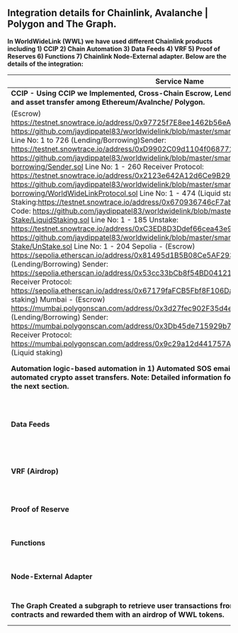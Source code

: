 ## Integration details for Chainlink, Avalanche | Polygon and The Graph.

**In WorldWideLink (WWL) we have used different Chainlink products including 1) CCIP 2) Chain Automation 3) Data Feeds 4) VRF 5) Proof of Reserves 6) Functions 7) Chainlink Node-External adapter. Below are the details of the integration:**

| Service Name                                                                                                                                                                                     | Blockchain \| Contract \| Code implementation                                                                                                                                                                                                                                                                                                                                                                                                                                                                                                                                                                                                                                                                                                                                                                                                                                                                                                                                                                                                                                                                                                                                                                                                                                                                                                                                                                                                                                                                                                                                                                                                                                                                                                                                                                                                                 |
| ------------------------------------------------------------------------------------------------------------------------------------------------------------------------------------------------ | ------------------------------------------------------------------------------------------------------------------------------------------------------------------------------------------------------------------------------------------------------------------------------------------------------------------------------------------------------------------------------------------------------------------------------------------------------------------------------------------------------------------------------------------------------------------------------------------------------------------------------------------------------------------------------------------------------------------------------------------------------------------------------------------------------------------------------------------------------------------------------------------------------------------------------------------------------------------------------------------------------------------------------------------------------------------------------------------------------------------------------------------------------------------------------------------------------------------------------------------------------------------------------------------------------------------------------------------------------------------------------------------------------------------------------------------------------------------------------------------------------------------------------------------------------------------------------------------------------------------------------------------------------------------------------------------------------------------------------------------------------------------------------------------------------------------------------------------------------------- |
| **CCIP -  Using CCIP we Implemented, Cross-Chain Escrow, Lending / Borrowing, Liquid Staking and asset transfer among Ethereum/Avalnche/ Polygon.**                                                     | Avalanche - 
(Escrow) https://testnet.snowtrace.io/address/0x97725f7E8ee1462b56eAc83bf62f79500eB4d0BA Code: https://github.com/jaydippatel83/worldwidelink/blob/master/smart_contracts/escrow/Escrow.sol Line No: 1 to 726 (Lending/Borrowing)Sender: https://testnet.snowtrace.io/address/0xD9902C09d1104f068772623F91dC9555545192dd Code: https://github.com/jaydippatel83/worldwidelink/blob/master/smart_contracts/lending-borrowing/Sender.sol Line No: 1 - 260 Receiver Protocol: https://testnet.snowtrace.io/address/0x2123e642A12d6Ce9B292B9F166971DFa97319b2D Code: https://github.com/jaydippatel83/worldwidelink/blob/master/smart_contracts/lending-borrowing/WorldWideLinkProtocol.sol Line No: 1 - 474 (Liquid staking) Staking:https://testnet.snowtrace.io/address/0x670936746cF7ab5Eec356e81E9a62556140CDfB5 Code: https://github.com/jaydippatel83/worldwidelink/blob/master/smart_contracts/Liquid-Stake/LiquidStaking.sol Line No: 1 - 185 Unstake: https://testnet.snowtrace.io/address/0xC3ED8D3Ddef66cea43e9D3d74981869aE2C8718F Code: https://github.com/jaydippatel83/worldwidelink/blob/master/smart_contracts/Liquid-Stake/UnStake.sol Line No: 1 - 204 Sepolia - (Escrow) https://sepolia.etherscan.io/address/0x81495d1B5B08Ce5AF2931E51AAB15340F3fD2ac5 (Lending/Borrowing) Sender: https://sepolia.etherscan.io/address/0x53cc33bCb8f54BD041210Be871b7b3FAF3884ac2 Receiver Protocol: https://sepolia.etherscan.io/address/0x67179faFCB5Fbf8F106DaFFA3fb70e1369c1Fc3f (Liquid staking) Mumbai - (Escrow) https://mumbai.polygonscan.com/address/0x3d27fec902F35d4e2bD6B55a0B77EC484B8b6f06 (Lending/Borrowing) Sender: https://mumbai.polygonscan.com/address/0x3Db45de715929b76E0570d01815F20eEe576B9E7 Receiver Protocol: https://mumbai.polygonscan.com/address/0x9c29a12d441757AcF45aa106A3905E85C008dFA2 (Liquid staking) |
| **Automation logic-based automation in 1) Automated SOS email and 2) SOS-triggered automated crypto asset transfers. Note: Detailed information for implementation is covered in the next section.** | Mumbai (Sos Alert) https://mumbai.polygonscan.com/address/0xdC1A55051B529e23B67f621332a0D0953771c3Fc Code: https://github.com/jaydippatel83/worldwidelink/blob/master/smart_contracts/sos-alert-contracts/SosTokenTransfer.sol Line No: 1 to 131                                                                                                                                                                                                                                                                                                                                                                                                                                                                                                                                                                                                                                                                                                                                                                                                                                                                                                                                                                                                                                                                                                                                                                                                                                                                                                                                                                                                                                                                                                                                                                                                              |
| **Data Feeds**                                                                                                                                                                                       | Avalanche https://testnet.snowtrace.io/address/0x040Dd256A46e8fFdD5Ffeb6F95FE9b5c02828D88 Sepolia https://sepolia.etherscan.io/address/0xd1B48c231eE234C89BC02E6E7C80F75115DFD04D Mumbai https://mumbai.polygonscan.com/address/0x6e4563C4F0FE668196C8878Cb89bdEF15b66e9B2 https://github.com/jaydippatel83/worldwidelink/blob/master/smart_contracts/price_feed/Price_feed.sol Line No: 1 - 57 https://github.com/jaydippatel83/worldwidelink/blob/master/smart_contracts/lending-borrowing/WorldWideLinkProtocol.solLine No: 209 - 230                                                                                                                                                                                                                                                                                                                                                                                                                                                                                                                                                                                                                                                                                                                                                                                                                                                                                                                                                                                                                                                                                                                                                                                                                                                                                                                      |
| **VRF (Airdrop)**                                                                                                                                                                                    | Avalanche https://testnet.snowtrace.io/address/0xA7a9cB2a4b88a5C85431808F6a3292b35d3dF337 Sepolia https://sepolia.etherscan.io/address/0x2998C45406341386a5c25d523c7A500841b3E307 https://github.com/jaydippatel83/worldwidelink/blob/master/smart_contracts/airdrop/AirdropFactory.sol Line No: 1 - 126                                                                                                                                                                                                                                                                                                                                                                                                                                                                                                                                                                                                                                                                                                                                                                                                                                                                                                                                                                                                                                                                                                                                                                                                                                                                                                                                                                                                                                                                                                                                                      |
| **Proof of Reserve**                                                                                                                                                                                 | Avalanche (Proof of Reserve)https://testnet.snowtrace.io/address/0xe28F1cfe684e907fdb9cC815b50a5dBF5350d007 https://github.com/jaydippatel83/worldwidelink/blob/master/smart_contracts/sos-alert-contracts/ProofOfReserve.sol Line No: 1 - 105                                                                                                                                                                                                                                                                                                                                                                                                                                                                                                                                                                                                                                                                                                                                                                                                                                                                                                                                                                                                                                                                                                                                                                                                                                                                                                                                                                                                                                                                                                                                                                                                                |
| **Functions**                                                                                                                                                                                        | Mumbaihttps://mumbai.polygonscan.com/address/0x6Cf0473b429fE9919a6443D9fFF2c6A1aC897A5e https://github.com/jaydippatel83/worldwidelink/blob/master/smart_contracts/sos-alert-contracts/FunctionsConsumerExample.sol Line No: 1 - 112                                                                                                                                                                                                                                                                                                                                                                                                                                                                                                                                                                                                                                                                                                                                                                                                                                                                                                                                                                                                                                                                                                                                                                                                                                                                                                                                                                                                                                                                                                                                                                                                                          |
| **Node-External Adapter**                                                                                                                                                                            | Mumbai(External Request)https://mumbai.polygonscan.com/address/0x403227Ba96250eaD0f12ba77951d7f65F9E5962d https://github.com/jaydippatel83/worldwidelink/blob/master/smart_contracts/sos-alert-contracts/ExternalRequestContract.sol Line No: 1 - 122 https://github.com/mansijoshi17/cl-external-adapter                                                                                                                                                                                                                                                                                                                                                                                                                                                                                                                                                                                                                                                                                                                                                                                                                                                                                                                                                                                                                                                                                                                                                                                                                                                                                                                                                                                                                                                                                                                                                     |
| **The Graph Created a subgraph to retrieve user transactions from cross-chain lending/borrowing contracts and rewarded them with an airdrop of WWL tokens.**                                         | Sub Graph: https://api.studio.thegraph.com/query/44401/wwl/0.0.1 https://github.com/jaydippatel83/worldwidelink/blob/master/src/jsx/components/Dashboard/widgets/Airdrop.js Line No: 15 to 30                                                                                                                                                                                                                                                                                                                                                                                                                                                                                                                                                                                                                                                                                                                                                                                                                                                                                                                                                                                                                                                                                                                                                                                                                                                                                                                                                                                                                                                                                                                                                                                                                                                                 |
